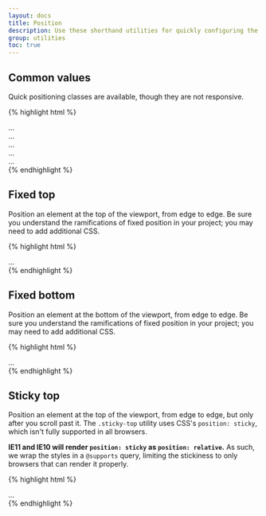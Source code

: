 ```yaml
---
layout: docs
title: Position
description: Use these shorthand utilities for quickly configuring the position of an element.
group: utilities
toc: true
---
```


## Common values

Quick positioning classes are available, though they are not responsive.

{% highlight html %}

<div class="position-static">...</div>
<div class="position-relative">...</div>
<div class="position-absolute">...</div>
<div class="position-fixed">...</div>
<div class="position-sticky">...</div>
{% endhighlight %}

## Fixed top

Position an element at the top of the viewport, from edge to edge. Be sure you understand the
ramifications of fixed position in your project; you may need to add additional CSS.

{% highlight html %}

<div class="fixed-top">...</div>
{% endhighlight %}

## Fixed bottom

Position an element at the bottom of the viewport, from edge to edge. Be sure you understand the
ramifications of fixed position in your project; you may need to add additional CSS.

{% highlight html %}

<div class="fixed-bottom">...</div>
{% endhighlight %}

## Sticky top

Position an element at the top of the viewport, from edge to edge, but only after you scroll past
it. The `.sticky-top` utility uses CSS's `position: sticky`, which isn't fully supported in all
browsers.

**IE11 and IE10 will render `position: sticky` as `position: relative`.** As such, we wrap the
styles in a `@supports` query, limiting the stickiness to only browsers that can render it properly.

{% highlight html %}

<div class="sticky-top">...</div>
{% endhighlight %}
